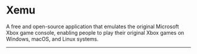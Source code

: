 # Xemu

A free and open-source application that emulates the original Microsoft Xbox game console, enabling people to play their original Xbox games on Windows, macOS, and Linux systems.

---
